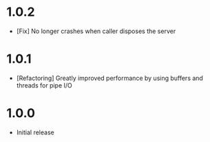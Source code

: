 # 1.0.2

- [Fix] No longer crashes when caller disposes the server

# 1.0.1

- [Refactoring] Greatly improved performance by using buffers and threads for pipe I/O

# 1.0.0

- Initial release